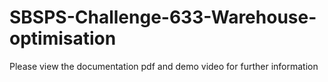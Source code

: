 # SBSPS-Challenge-633-Warehouse-optimisation

Please view the documentation pdf and demo video for further information

